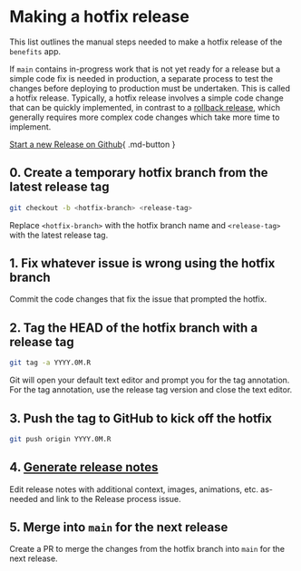 # Making a hotfix release

This list outlines the manual steps needed to make a hotfix release of the
`benefits` app.

If `main` contains in-progress work that is not yet ready for a release but a simple code fix
is needed in production, a separate process to test the changes before deploying to production must be undertaken.
This is called a hotfix release. Typically, a hotfix release involves a simple code change that can be quickly implemented, in contrast to a [rollback release](./rollback.md), which generally requires more complex code changes which take more time to implement.

[Start a new Release on Github](https://github.com/cal-itp/benefits/issues/new?labels=release&template=release.yml&title=Make+a+Release){ .md-button }

## 0. Create a temporary hotfix branch from the latest release tag

```bash
git checkout -b <hotfix-branch> <release-tag>
```

Replace `<hotfix-branch>` with the hotfix branch name and `<release-tag>` with the latest release tag.

## 1. Fix whatever issue is wrong using the hotfix branch

Commit the code changes that fix the issue that prompted the hotfix.

## 2. Tag the HEAD of the hotfix branch with a release tag

```bash
git tag -a YYYY.0M.R
```

Git will open your default text editor and prompt you for the tag annotation. For the tag annotation,
use the release tag version and close the text editor.

## 3. Push the tag to GitHub to kick off the hotfix

```bash
git push origin YYYY.0M.R
```

## 4. [Generate release notes](https://docs.github.com/en/repositories/releasing-projects-on-github/automatically-generated-release-notes)

Edit release notes with additional context, images, animations, etc. as-needed and link to the Release process issue.

## 5. Merge into `main` for the next release

Create a PR to merge the changes from the hotfix branch into `main` for the next release.
